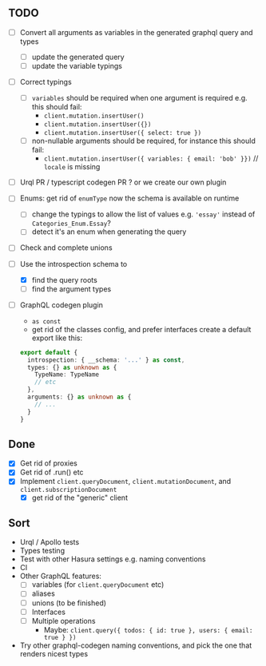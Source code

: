 ## TODO

- [ ] Convert all arguments as variables in the generated graphql query and types
  - [ ] update the generated query
  - [ ] update the variable typings
- [ ] Correct typings
  - [ ] `variables` should be required when one argument is required e.g. this should fail:
    - `client.mutation.insertUser()`
    - `client.mutation.insertUser({})`
    - `client.mutation.insertUser({ select: true })`
  - [ ] non-nullable arguments should be required, for instance this should fail:
    - `client.mutation.insertUser({ variables: { email: 'bob' }})` // `locale` is missing
- [ ] Urql PR / typescript codegen PR ? or we create our own plugin
- [ ] Enums: get rid of `enumType` now the schema is available on runtime
  - [ ] change the typings to allow the list of values e.g. `'essay'` instead of `Categories_Enum.Essay`?
  - [ ] detect it's an enum when generating the query
- [ ] Check and complete unions
- [ ] Use the introspection schema to
  - [x] find the query roots
  - [ ] find the argument types
- [ ] GraphQL codegen plugin

  - `as const`
  - get rid of the classes config, and prefer interfaces
    create a default export like this:

  ```ts
  export default {
    introspection: { __schema: '...' } as const,
    types: {} as unknown as {
      TypeName: TypeName
      // etc
    },
    arguments: {} as unknown as {
      // ...
    }
  }
  ```

## Done

- [x] Get rid of proxies
- [x] Get rid of .run() etc
- [x] Implement `client.queryDocument`, `client.mutationDocument`, and `client.subscriptionDocument`
  - [x] get rid of the "generic" client

## Sort

- Urql / Apollo tests
- Types testing
- Test with other Hasura settings e.g. naming conventions
- CI
- Other GraphQL features:
  - [ ] variables (for `client.queryDocument` etc)
  - [ ] aliases
  - [ ] unions (to be finished)
  - [ ] Interfaces
  - [ ] Multiple operations
    - Maybe: `client.query({ todos: { id: true }, users: { email: true } })`
- Try other graphql-codegen naming conventions, and pick the one that renders nicest types
